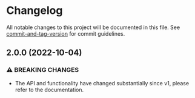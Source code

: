 # Changelog

All notable changes to this project will be documented in this file. See [commit-and-tag-version](https://github.com/absolute-version/commit-and-tag-version) for commit guidelines.

## 2.0.0 (2022-10-04)


### ⚠ BREAKING CHANGES

* The API and functionality have changed substantially since v1, please refer to the documentation.
